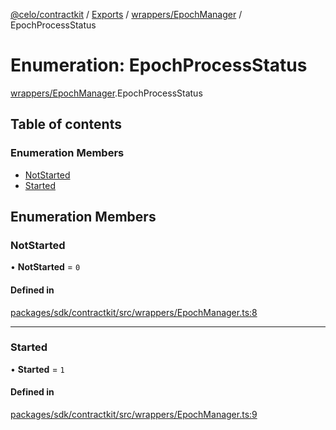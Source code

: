 [@celo/contractkit](../README.md) / [Exports](../modules.md) / [wrappers/EpochManager](../modules/wrappers_EpochManager.md) / EpochProcessStatus

# Enumeration: EpochProcessStatus

[wrappers/EpochManager](../modules/wrappers_EpochManager.md).EpochProcessStatus

## Table of contents

### Enumeration Members

- [NotStarted](wrappers_EpochManager.EpochProcessStatus.md#notstarted)
- [Started](wrappers_EpochManager.EpochProcessStatus.md#started)

## Enumeration Members

### NotStarted

• **NotStarted** = ``0``

#### Defined in

[packages/sdk/contractkit/src/wrappers/EpochManager.ts:8](https://github.com/celo-org/developer-tooling/blob/master/packages/sdk/contractkit/src/wrappers/EpochManager.ts#L8)

___

### Started

• **Started** = ``1``

#### Defined in

[packages/sdk/contractkit/src/wrappers/EpochManager.ts:9](https://github.com/celo-org/developer-tooling/blob/master/packages/sdk/contractkit/src/wrappers/EpochManager.ts#L9)
